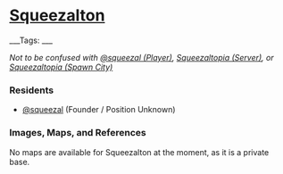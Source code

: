 # [Squeezalton](#squeezalton)
___Tags: ___

_Not to be confused with [@squeezal (Player)](#squeezal), [Squeezaltopia (Server)](#squeezaltopia-server), or [Squeezaltopia (Spawn City)](#squeezaltopia-town)_

### Residents

*   [@squeezal](#squeezal) (Founder / Position Unknown)

### Images, Maps, and References

No maps are available for Squeezalton at the moment, as it is a private base.